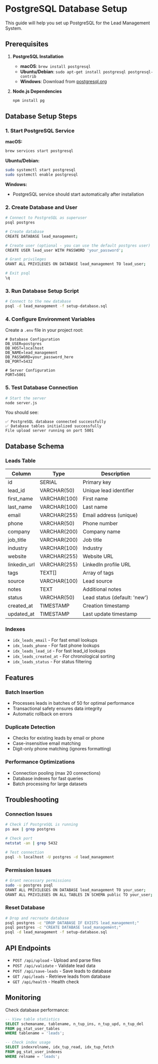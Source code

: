 # PostgreSQL Database Setup

This guide will help you set up PostgreSQL for the Lead Management System.

## Prerequisites

1. **PostgreSQL Installation**
   - **macOS**: `brew install postgresql`
   - **Ubuntu/Debian**: `sudo apt-get install postgresql postgresql-contrib`
   - **Windows**: Download from [postgresql.org](https://www.postgresql.org/download/windows/)

2. **Node.js Dependencies**
   ```bash
   npm install pg
   ```

## Database Setup Steps

### 1. Start PostgreSQL Service

**macOS:**
```bash
brew services start postgresql
```

**Ubuntu/Debian:**
```bash
sudo systemctl start postgresql
sudo systemctl enable postgresql
```

**Windows:**
- PostgreSQL service should start automatically after installation

### 2. Create Database and User

```bash
# Connect to PostgreSQL as superuser
psql postgres

# Create database
CREATE DATABASE lead_management;

# Create user (optional - you can use the default postgres user)
CREATE USER lead_user WITH PASSWORD 'your_password';

# Grant privileges
GRANT ALL PRIVILEGES ON DATABASE lead_management TO lead_user;

# Exit psql
\q
```

### 3. Run Database Setup Script

```bash
# Connect to the new database
psql -d lead_management -f setup-database.sql
```

### 4. Configure Environment Variables

Create a `.env` file in your project root:

```env
# Database Configuration
DB_USER=postgres
DB_HOST=localhost
DB_NAME=lead_management
DB_PASSWORD=your_password_here
DB_PORT=5432

# Server Configuration
PORT=5001
```

### 5. Test Database Connection

```bash
# Start the server
node server.js
```

You should see:
```
✅ PostgreSQL database connected successfully
✅ Database tables initialized successfully
File upload server running on port 5001
```

## Database Schema

### Leads Table

| Column | Type | Description |
|--------|------|-------------|
| id | SERIAL | Primary key |
| lead_id | VARCHAR(50) | Unique lead identifier |
| first_name | VARCHAR(100) | First name |
| last_name | VARCHAR(100) | Last name |
| email | VARCHAR(255) | Email address (unique) |
| phone | VARCHAR(50) | Phone number |
| company | VARCHAR(200) | Company name |
| job_title | VARCHAR(200) | Job title |
| industry | VARCHAR(100) | Industry |
| website | VARCHAR(255) | Website URL |
| linkedin_url | VARCHAR(255) | LinkedIn profile URL |
| tags | TEXT[] | Array of tags |
| source | VARCHAR(100) | Lead source |
| notes | TEXT | Additional notes |
| status | VARCHAR(50) | Lead status (default: 'new') |
| created_at | TIMESTAMP | Creation timestamp |
| updated_at | TIMESTAMP | Last update timestamp |

### Indexes

- `idx_leads_email` - For fast email lookups
- `idx_leads_phone` - For fast phone lookups
- `idx_leads_lead_id` - For fast lead_id lookups
- `idx_leads_created_at` - For chronological sorting
- `idx_leads_status` - For status filtering

## Features

### Batch Insertion
- Processes leads in batches of 50 for optimal performance
- Transactional safety ensures data integrity
- Automatic rollback on errors

### Duplicate Detection
- Checks for existing leads by email or phone
- Case-insensitive email matching
- Digit-only phone matching (ignores formatting)

### Performance Optimizations
- Connection pooling (max 20 connections)
- Database indexes for fast queries
- Batch processing for large datasets

## Troubleshooting

### Connection Issues
```bash
# Check if PostgreSQL is running
ps aux | grep postgres

# Check port
netstat -an | grep 5432

# Test connection
psql -h localhost -U postgres -d lead_management
```

### Permission Issues
```bash
# Grant necessary permissions
sudo -u postgres psql
GRANT ALL PRIVILEGES ON DATABASE lead_management TO your_user;
GRANT ALL PRIVILEGES ON ALL TABLES IN SCHEMA public TO your_user;
```

### Reset Database
```bash
# Drop and recreate database
psql postgres -c "DROP DATABASE IF EXISTS lead_management;"
psql postgres -c "CREATE DATABASE lead_management;"
psql -d lead_management -f setup-database.sql
```

## API Endpoints

- `POST /api/upload` - Upload and parse files
- `POST /api/validate` - Validate lead data
- `POST /api/save-leads` - Save leads to database
- `GET /api/leads` - Retrieve leads from database
- `GET /api/health` - Health check

## Monitoring

Check database performance:
```sql
-- View table statistics
SELECT schemaname, tablename, n_tup_ins, n_tup_upd, n_tup_del 
FROM pg_stat_user_tables 
WHERE tablename = 'leads';

-- Check index usage
SELECT indexrelname, idx_tup_read, idx_tup_fetch 
FROM pg_stat_user_indexes 
WHERE relname = 'leads';
``` 